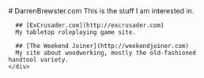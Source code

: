 <!DOCTYPE html>
<html lang="en">
  <head>
    <meta charset="utf-8">
    <meta name="viewport" content="width=device-width, initial-scale=1">
    <link rel="stylesheet" href="http://excrusader.com/github-markdown.css">
    <style>
	    .markdown-body {
		    box-sizing: border-box;
		    min-width: 200px;
		    max-width: 980px;
		    margin: 0 auto;
		    padding: 45px;
	  }
    @media (max-width: 767px) {
		  .markdown-body {
			  padding: 15px;
		  }
	  }
</style>
    <title>DarrenBrewster.com</title>
  </head>
  <body>
    <div class="markdown-body">
      # DarrenBrewster.com
      This is the stuff I am interested in.
      
      ## [ExCrusader.com](http://excrusader.com)
      My tabletop roleplaying game site.

      ## [The Weekend Joiner](http://weekendjoiner.com)
      My site about woodworking, mostly the old-fashioned handtool variety.
    </div>
  </body>
</html>
